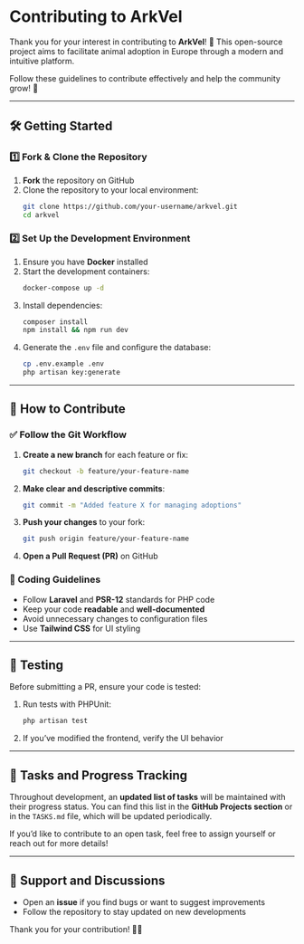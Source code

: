 # Contributing to ArkVel

Thank you for your interest in contributing to **ArkVel**! 🚀 This open-source project aims to facilitate animal adoption in Europe through a modern and intuitive platform.

Follow these guidelines to contribute effectively and help the community grow! 🐾

---

## 🛠️ Getting Started

### 1️⃣ Fork & Clone the Repository

1. **Fork** the repository on GitHub
2. Clone the repository to your local environment:
   ```sh
   git clone https://github.com/your-username/arkvel.git
   cd arkvel
   ```

### 2️⃣ Set Up the Development Environment

1. Ensure you have **Docker** installed
2. Start the development containers:
   ```sh
   docker-compose up -d
   ```
3. Install dependencies:
   ```sh
   composer install
   npm install && npm run dev
   ```
4. Generate the `.env` file and configure the database:
   ```sh
   cp .env.example .env
   php artisan key:generate
   ```

---

## 🎯 How to Contribute

### ✅ Follow the Git Workflow

1. **Create a new branch** for each feature or fix:
   ```sh
   git checkout -b feature/your-feature-name
   ```
2. **Make clear and descriptive commits**:
   ```sh
   git commit -m "Added feature X for managing adoptions"
   ```
3. **Push your changes** to your fork:
   ```sh
   git push origin feature/your-feature-name
   ```
4. **Open a Pull Request (PR)** on GitHub

### 📌 Coding Guidelines

- Follow **Laravel** and **PSR-12** standards for PHP code
- Keep your code **readable** and **well-documented**
- Avoid unnecessary changes to configuration files
- Use **Tailwind CSS** for UI styling

---

## 🧪 Testing

Before submitting a PR, ensure your code is tested:

1. Run tests with PHPUnit:
   ```sh
   php artisan test
   ```
2. If you’ve modified the frontend, verify the UI behavior

---

## 📌 Tasks and Progress Tracking

Throughout development, an **updated list of tasks** will be maintained with their progress status. You can find this list in the **GitHub Projects section** or in the `TASKS.md` file, which will be updated periodically.

If you’d like to contribute to an open task, feel free to assign yourself or reach out for more details!

---

## 💬 Support and Discussions

- Open an **issue** if you find bugs or want to suggest improvements
- Follow the repository to stay updated on new developments

Thank you for your contribution! 🚀🐾
